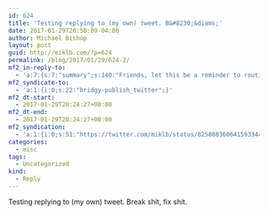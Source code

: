 ```yaml
---
id: 624
title: 'Testing replying to (my own) tweet. B&#8230;&diams;'
date: 2017-01-29T20:50:09-04:00
author: Michael Bishop
layout: post
guid: http://miklb.com/?p=624
permalink: /blog/2017/01/29/624-2/
mf2_in-reply-to:
  - 'a:7:{s:7:"summary";s:140:"Friends, let this be a reminder to routinely backup your content/databases/files. Just over wrote my db erasing all notes since moving blog.";s:11:"publication";s:7:"Twitter";s:8:"featured";s:76:"https://pbs.twimg.com/profile_images/799821749386874880/X_vv7MnK_400x400.jpg";s:9:"published";s:25:"2017-01-29T20:24:27+00:00";s:7:"updated";s:25:"2017-01-29T20:24:27+00:00";s:6:"author";a:3:{s:4:"name";s:22:"♝ Michael Bishop ♝";s:3:"url";s:25:"https://twitter.com/miklb";s:5:"photo";s:75:"https://pbs.twimg.com/profile_images/799821749386874880/X_vv7MnK_bigger.jpg";}s:3:"url";s:51:"https://twitter.com/miklb/status/825801805636501504";}'
mf2_syndicate-to:
  - 'a:1:{i:0;s:22:"bridgy-publish_twitter";}'
mf2_dt-start:
  - 2017-01-29T20:24:27+00:00
mf2_dt-end:
  - 2017-01-29T20:24:27+00:00
mf2_syndication:
  - 'a:1:{i:0;s:51:"https://twitter.com/miklb/status/825808360641593344";}'
categories:
  - misc
tags:
  - Uncategorized
kind:
  - Reply
---
```

Testing replying to (my own) tweet. Break shit, fix shit.